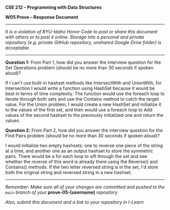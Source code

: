 **CSE 212 – Programming with Data Structures**

**W05 Prove – Response Document**

------------------------------------------

_It is a violation of BYU-Idaho Honor Code to post or share this document with others or to post it online.  Storage into a personal and private repository (e.g. private GitHub repository, unshared Google Drive folder) is acceptable._

------------------------------------------

**Question 1:**  From Part 1, how did you answer the interview question for the Set Operations problem (should be no more than 30 seconds if spoken aloud)?

If I can't use built-in hashset methods like IntersectWith and UnionWith, for 
Intersection I would write a function using HashSet<T> because it would be best
in terms of time complexity. The function would use the foreach loop to iterate through
both sets and use the Contains method to catch the target value. For the Union problem,
I would create a new HashSet<T> and initialize it to the values of the first set, and
then would use a foreach loop to Add values of the second hashset to the previously
initialized one and return the values. 

**Question 2:**  From Part 2, how did you answer the interview question for the Find Pairs problem (should be no more than 30 seconds if spoken aloud)?

I would initialize two empty hashsets: one to reverse one piece of the string at a
time, and another one as an output hashset to store the symmetric pairs. There would be
a for each loop to sift through the set and see whether the reverse of this word is 
already there using the Reverse() and Contains() methods. If the two letter reversed 
string is in the set, I'd store both the original string and reversed string in a new 
hashset. 

------------------------------------------

_Remember:  Make sure all of your changes are committed and pushed to the `main` branch of your_ **prove-05-[username]** _repository_

_Also, submit this document and a link to your repository in I-Learn_
